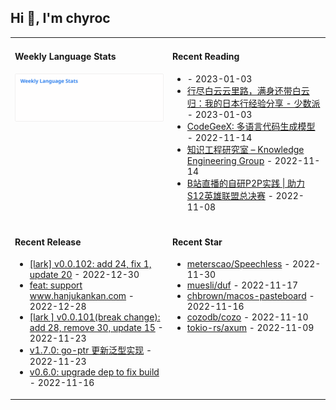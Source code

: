 ## Hi 👋, I'm chyroc

<table width="960px">
<tr>
<td valign="top" width="50%">

#### Weekly Language Stats

![](./images/wakatime_weekly_language_stats.svg)
</td>
<td valign="top" width="50%">

#### Recent Reading

* <a href='https://blog.cloudflare.com/the-state-of-http-in-2022/' target='_black'></a> - 2023-01-03
* <a href='https://sspai.com/post/77549' target='_black'>行尽白云云里路，满身还带白云归：我的日本行经验分享 - 少数派</a> - 2023-01-03
* <a href='https://keg.cs.tsinghua.edu.cn/codegeex/index_zh.html' target='_black'>CodeGeeX: 多语言代码生成模型</a> - 2022-11-14
* <a href='https://keg.cs.tsinghua.edu.cn/' target='_black'>知识工程研究室 – Knowledge Engineering Group</a> - 2022-11-14
* <a href='https://mp.weixin.qq.com/s/5erBLSxZ0HLurrbne5V9kA' target='_black'>B站直播的自研P2P实践 | 助力S12英雄联盟总决赛</a> - 2022-11-08

</td>
</tr>
<tr>
<td valign="top" width="50%">

#### Recent Release

* <a href='https://github.com/chyroc/lark/releases/tag/v0.0.102' target='_black'>[lark] v0.0.102: add 24, fix 1, update 20</a> - 2022-12-30
* <a href='https://github.com/chyroc/dl/releases/tag/v0.2.0' target='_black'>feat: support www.hanjukankan.com</a> - 2022-12-28
* <a href='https://github.com/chyroc/lark/releases/tag/v0.0.101' target='_black'>[lark ] v0.0.101(break change): add 28, remove 30, update 15</a> - 2022-11-23
* <a href='https://github.com/chyroc/go-ptr/releases/tag/v1.7.0' target='_black'>v1.7.0: go-ptr 更新泛型实现</a> - 2022-11-23
* <a href='https://github.com/chyroc/serve/releases/tag/v0.6.0' target='_black'>v0.6.0: upgrade dep to fix build</a> - 2022-11-16

</td>
<td valign="top" width="50%">

#### Recent Star

* <a href='https://github.com/meterscao/Speechless' target='_black'>meterscao/Speechless</a> - 2022-11-30
* <a href='https://github.com/muesli/duf' target='_black'>muesli/duf</a> - 2022-11-17
* <a href='https://github.com/chbrown/macos-pasteboard' target='_black'>chbrown/macos-pasteboard</a> - 2022-11-16
* <a href='https://github.com/cozodb/cozo' target='_black'>cozodb/cozo</a> - 2022-11-10
* <a href='https://github.com/tokio-rs/axum' target='_black'>tokio-rs/axum</a> - 2022-11-09

</td>
</tr>
</table>
